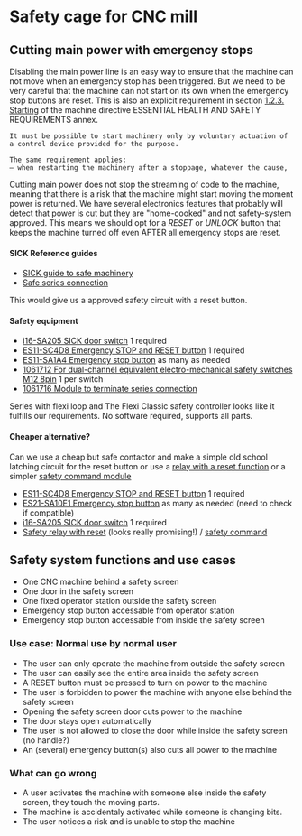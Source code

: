# Safety cage for CNC mill

## Cutting main power with emergency stops

Disabling the main power line is an easy way to ensure that the machine can not move when an emergency stop has been triggered. But we need to be very careful that the machine can not start on its own when the emergency stop buttons are reset. This is also an explicit requirement in section [1.2.3.   Starting](https://eur-lex.europa.eu/legal-content/EN/TXT/?uri=CELEX:32006L0042#d1e32-35-1) of the machine directive ESSENTIAL HEALTH AND SAFETY REQUIREMENTS annex.
```
It must be possible to start machinery only by voluntary actuation of a control device provided for the purpose.

The same requirement applies:
— when restarting the machinery after a stoppage, whatever the cause,
```
Cutting main power does not stop the streaming of code to the machine, meaning that there is a risk that the machine might start moving the moment power is returned. We have several electronics features that probably will detect that power is cut but they are "home-cooked" and not safety-system approved. This means we should opt for a *RESET* or *UNLOCK* button that keeps the machine turned off even AFTER all emergency stops are reset. 

#### SICK Reference guides
* [SICK guide to safe machinery](https://cdn.sick.com/media/docs/8/78/678/Special_information_Guide_for_Safe_Machinery_en_IM0014678.PDF)
* [Safe series connection](https://cdn.sick.com/media/docs/8/68/468/Special_information_Safe_series_connection_en_IM0059468.PDF)

This would give us a approved safety circuit with a reset button.

#### Safety equipment
* [i16-SA205 SICK door switch](https://www.sick.com/no/en/safety-switches/electro-mechanical-safety-switches/i16s/i16-sa205/p/p338053) 1 required
* [ES11-SC4D8 Emergency STOP and RESET button](https://www.sick.com/no/en/safety-switches/safety-command-devices/es11/es11-sc4d8/p/p339946) 1 required
* [ES11-SA1A4 Emergency stop button](https://www.sick.com/no/en/safety-switches/safety-command-devices/es11/es11-sa1a4/p/p339944) as many as needed
* [1061712 For dual-channel equivalent electro-mechanical safety switches M12 8pin](https://www.sick.com/no/en/senscontrol-safe-control-solutions/safe-series-connection/flexi-loop/fln-emss1100108/p/p342547) 1 per switch
* [1061716 Module to terminate series connection](https://www.sick.com/no/en/senscontrol-safe-control-solutions/safe-series-connection/flexi-loop/flt-term00001/p/p346064)

Series with flexi loop and The Flexi Classic safety controller looks like it fulfills our requirements. No software required, supports all parts.

#### Cheaper alternative?

Can we use a cheap but safe contactor and make a simple old school latching circuit for the reset button or use a [relay with a reset function](https://www.sick.com/no/en/senscontrol-safe-control-solutions/safety-relays/ue23-3mf/ue23-3mf2a3/p/p79479) or a simpler [safety command module](https://www.sick.com/no/en/senscontrol-safe-control-solutions/safety-relays/ue44-3sl/c/g186171)

* [ES11-SC4D8 Emergency STOP and RESET button](https://www.sick.com/no/en/safety-switches/safety-command-devices/es11/es11-sc4d8/p/p339946) 1 required
* [ES21-SA10E1 Emergency stop button](https://www.sick.com/no/en/safety-switches/safety-command-devices/es21/es21-sa10e1/p/p79960) as many as needed (need to check if compatible)
* [i16-SA205 SICK door switch](https://www.sick.com/no/en/safety-switches/electro-mechanical-safety-switches/i16s/i16-sa205/p/p338053) 1 required
* [Safety relay with reset](https://www.sick.com/no/en/senscontrol-safe-control-solutions/safety-relays/ue23-3mf/ue23-3mf2a3/p/p79479) (looks really promising!) / [safety command](https://www.sick.com/no/en/senscontrol-safe-control-solutions/safety-relays/ue44-3sl/c/g186171)


## Safety system functions and use cases

* One CNC machine behind a safety screen
* One door in the safety screen
* One fixed operator station outside the safety screen
* Emergency stop button accessable from operator station
* Emergency stop button accessable from inside the safety screen

### Use case: Normal use by normal user
* The user can only operate the machine from outside the safety screen
* The user can easily see the entire area inside the safety screen
* A RESET button must be pressed to turn on power to the machine
* The user is forbidden to power the machine with anyone else behind the safety screen
* Opening the safety screen door cuts power to the machine
* The door stays open automatically
* The user is not allowed to close the door while inside the safety screen (no handle?)
* An (several) emergency button(s) also cuts all power to the machine 

### What can go wrong
* A user activates the machine with someone else inside the safety screen, they touch the moving parts.
* The machine is accidentaly activated while someone is changing bits.
* The user notices a risk and is unable to stop the machine
